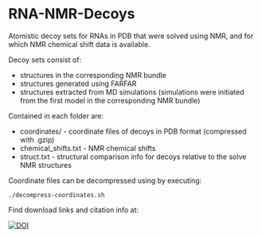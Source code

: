 # RNA-NMR-Decoys
Atomistic decoy sets for RNAs in PDB that were solved using NMR, and for which NMR chemical shift data is available.

Decoy sets consist of:  
- structures in the corresponding NMR bundle
- structures generated using FARFAR
- structures extracted from MD simulations (simulations were initiated from the first model in the corresponding NMR bundle)

Contained in each folder are:
- coordinates/ - coordinate files of decoys in PDB format (compressed with .gzip)
- chemical_shifts.txt - NMR chemical shifts
- struct.txt - structural comparison info for decoys relative to the solve NMR structures

Coordinate files can be decompressed using by executing:
 
``
./decompress-coordinates.sh
``

Find download links and citation info at:

[![DOI](https://zenodo.org/badge/71631383.svg)](https://zenodo.org/badge/latestdoi/71631383)